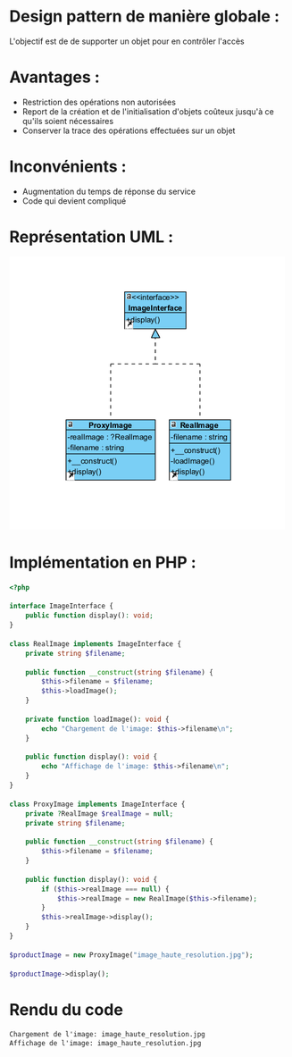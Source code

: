 # Design pattern de manière globale :
L'objectif est de de supporter un objet pour en contrôler l'accès

# Avantages :
- Restriction des opérations non autorisées
- Report de la création et de l'initialisation d'objets coûteux jusqu'à ce qu'ils soient nécessaires
- Conserver la trace des opérations effectuées sur un objet

# Inconvénients : 
- Augmentation du temps de réponse du service
- Code qui devient compliqué
  
# Représentation UML : 
![Diagramme UML](proxy.png)

# Implémentation en PHP :
``` php
<?php

interface ImageInterface {
    public function display(): void;
}

class RealImage implements ImageInterface {
    private string $filename;

    public function __construct(string $filename) {
        $this->filename = $filename;
        $this->loadImage();
    }

    private function loadImage(): void {
        echo "Chargement de l'image: $this->filename\n";
    }

    public function display(): void {
        echo "Affichage de l'image: $this->filename\n";
    }
}

class ProxyImage implements ImageInterface {
    private ?RealImage $realImage = null;
    private string $filename;

    public function __construct(string $filename) {
        $this->filename = $filename;
    }

    public function display(): void {
        if ($this->realImage === null) {
            $this->realImage = new RealImage($this->filename);
        }
        $this->realImage->display();
    }
}

$productImage = new ProxyImage("image_haute_resolution.jpg");

$productImage->display();
```

# Rendu du code
```
Chargement de l'image: image_haute_resolution.jpg
Affichage de l'image: image_haute_resolution.jpg
```
